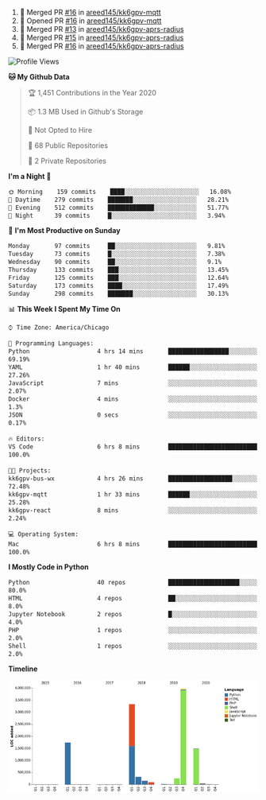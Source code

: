 <!--START_SECTION:activity-->
1. 🎉 Merged PR [#16](https://github.com//areed145/kk6gpv-mqtt/pull/16) in [areed145/kk6gpv-mqtt](https://github.com//areed145/kk6gpv-mqtt)
2. 💪 Opened PR [#16](https://github.com//areed145/kk6gpv-mqtt/pull/16) in [areed145/kk6gpv-mqtt](https://github.com//areed145/kk6gpv-mqtt)
3. 🎉 Merged PR [#13](https://github.com//areed145/kk6gpv-aprs-radius/pull/13) in [areed145/kk6gpv-aprs-radius](https://github.com//areed145/kk6gpv-aprs-radius)
4. 🎉 Merged PR [#15](https://github.com//areed145/kk6gpv-aprs-radius/pull/15) in [areed145/kk6gpv-aprs-radius](https://github.com//areed145/kk6gpv-aprs-radius)
5. 🎉 Merged PR [#16](https://github.com//areed145/kk6gpv-aprs-radius/pull/16) in [areed145/kk6gpv-aprs-radius](https://github.com//areed145/kk6gpv-aprs-radius)
<!--END_SECTION:activity-->

<!--START_SECTION:readme-info-->
<!--END_SECTION:readme-info-->

<!--START_SECTION:waka-->
![Profile Views](http://img.shields.io/badge/Profile%20Views-227-blue)

**🐱 My Github Data** 

> 🏆 1,451 Contributions in the Year 2020
 > 
> 📦 1.3 MB Used in Github's Storage 
 > 
> 🚫 Not Opted to Hire
 > 
> 📜 68 Public Repositories
 > 
> 🔑 2 Private Repositories 

**I'm a Night 🦉** 

```text
🌞 Morning    159 commits    ████░░░░░░░░░░░░░░░░░░░░░   16.08% 
🌆 Daytime    279 commits    ███████░░░░░░░░░░░░░░░░░░   28.21% 
🌃 Evening    512 commits    █████████████░░░░░░░░░░░░   51.77% 
🌙 Night      39 commits     █░░░░░░░░░░░░░░░░░░░░░░░░   3.94%

```
📅 **I'm Most Productive on Sunday** 

```text
Monday       97 commits     ██░░░░░░░░░░░░░░░░░░░░░░░   9.81% 
Tuesday      73 commits     █░░░░░░░░░░░░░░░░░░░░░░░░   7.38% 
Wednesday    90 commits     ██░░░░░░░░░░░░░░░░░░░░░░░   9.1% 
Thursday     133 commits    ███░░░░░░░░░░░░░░░░░░░░░░   13.45% 
Friday       125 commits    ███░░░░░░░░░░░░░░░░░░░░░░   12.64% 
Saturday     173 commits    ████░░░░░░░░░░░░░░░░░░░░░   17.49% 
Sunday       298 commits    ███████░░░░░░░░░░░░░░░░░░   30.13%

```


📊 **This Week I Spent My Time On** 

```text
⌚︎ Time Zone: America/Chicago

💬 Programming Languages: 
Python                   4 hrs 14 mins       █████████████████░░░░░░░░   69.19% 
YAML                     1 hr 40 mins        ██████░░░░░░░░░░░░░░░░░░░   27.26% 
JavaScript               7 mins              ░░░░░░░░░░░░░░░░░░░░░░░░░   2.07% 
Docker                   4 mins              ░░░░░░░░░░░░░░░░░░░░░░░░░   1.3% 
JSON                     0 secs              ░░░░░░░░░░░░░░░░░░░░░░░░░   0.17%

🔥 Editors: 
VS Code                  6 hrs 8 mins        █████████████████████████   100.0%

🐱‍💻 Projects: 
kk6gpv-bus-wx            4 hrs 26 mins       ██████████████████░░░░░░░   72.48% 
kk6gpv-mqtt              1 hr 33 mins        ██████░░░░░░░░░░░░░░░░░░░   25.28% 
kk6gpv-react             8 mins              ░░░░░░░░░░░░░░░░░░░░░░░░░   2.24%

💻 Operating System: 
Mac                      6 hrs 8 mins        █████████████████████████   100.0%

```

**I Mostly Code in Python** 

```text
Python                   40 repos            ████████████████████░░░░░   80.0% 
HTML                     4 repos             ██░░░░░░░░░░░░░░░░░░░░░░░   8.0% 
Jupyter Notebook         2 repos             █░░░░░░░░░░░░░░░░░░░░░░░░   4.0% 
PHP                      1 repos             ░░░░░░░░░░░░░░░░░░░░░░░░░   2.0% 
Shell                    1 repos             ░░░░░░░░░░░░░░░░░░░░░░░░░   2.0%

```


**Timeline**

![Chart not found](https://github.com/areed145/areed145/blob/master/charts/bar_graph.png) 


<!--END_SECTION:waka-->
